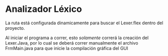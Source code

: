 # Analizador Léxico

La ruta está configurada dinamicamente para buscar el Lexer.flex dentro del proyecto.

Al iniciar el programa a correr, esto *solamente* correrá la creación del Lexer.Java, por lo cual se deberá correr
manualmente el archivo FrmMain.java para que inicie la compilación gráfica del GUI
